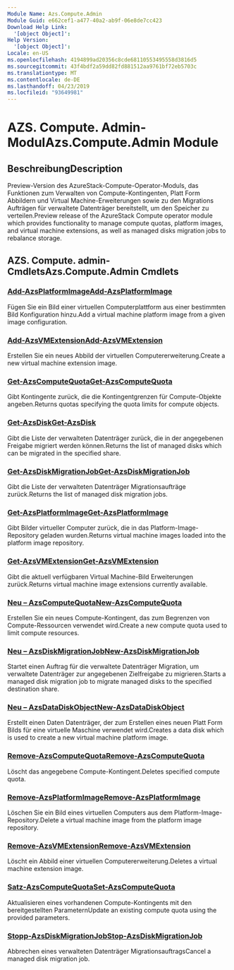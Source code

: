 ```yaml
---
Module Name: Azs.Compute.Admin
Module Guid: e662cef1-a477-40a2-ab9f-06e8de7cc423
Download Help Link:
  '[object Object]': 
Help Version:
  '[object Object]': 
Locale: en-US
ms.openlocfilehash: 4194899ad20356c8cde68110553495558d3816d5
ms.sourcegitcommit: 43f4bdf2a59dd82fd881512aa9761bf72eb5703c
ms.translationtype: MT
ms.contentlocale: de-DE
ms.lasthandoff: 04/23/2019
ms.locfileid: "93649981"
---
```

# <span data-ttu-id="d2375-101">AZS. Compute. Admin-Modul</span><span class="sxs-lookup"><span data-stu-id="d2375-101">Azs.Compute.Admin Module</span></span>
## <span data-ttu-id="d2375-102">Beschreibung</span><span class="sxs-lookup"><span data-stu-id="d2375-102">Description</span></span>
<span data-ttu-id="d2375-103">Preview-Version des AzureStack-Compute-Operator-Moduls, das Funktionen zum Verwalten von Compute-Kontingenten, Platt Form Abbildern und Virtual Machine-Erweiterungen sowie zu den Migrations Aufträgen für verwaltete Datenträger bereitstellt, um den Speicher zu verteilen.</span><span class="sxs-lookup"><span data-stu-id="d2375-103">Preview release of the AzureStack Compute operator module which provides functionality to manage compute quotas, platform images, and virtual machine extensions, as well as managed disks migration jobs to rebalance storage.</span></span>

## <span data-ttu-id="d2375-104">AZS. Compute. admin-Cmdlets</span><span class="sxs-lookup"><span data-stu-id="d2375-104">Azs.Compute.Admin Cmdlets</span></span>
### [<span data-ttu-id="d2375-105">Add-AzsPlatformImage</span><span class="sxs-lookup"><span data-stu-id="d2375-105">Add-AzsPlatformImage</span></span>](Add-AzsPlatformImage.md)
<span data-ttu-id="d2375-106">Fügen Sie ein Bild einer virtuellen Computerplattform aus einer bestimmten Bild Konfiguration hinzu.</span><span class="sxs-lookup"><span data-stu-id="d2375-106">Add a virtual machine platform image from a given image configuration.</span></span>

### [<span data-ttu-id="d2375-107">Add-AzsVMExtension</span><span class="sxs-lookup"><span data-stu-id="d2375-107">Add-AzsVMExtension</span></span>](Add-AzsVMExtension.md)
<span data-ttu-id="d2375-108">Erstellen Sie ein neues Abbild der virtuellen Computererweiterung.</span><span class="sxs-lookup"><span data-stu-id="d2375-108">Create a new virtual machine extension image.</span></span>

### [<span data-ttu-id="d2375-109">Get-AzsComputeQuota</span><span class="sxs-lookup"><span data-stu-id="d2375-109">Get-AzsComputeQuota</span></span>](Get-AzsComputeQuota.md)
<span data-ttu-id="d2375-110">Gibt Kontingente zurück, die die Kontingentgrenzen für Compute-Objekte angeben.</span><span class="sxs-lookup"><span data-stu-id="d2375-110">Returns quotas specifying the quota limits for compute objects.</span></span>

### [<span data-ttu-id="d2375-111">Get-AzsDisk</span><span class="sxs-lookup"><span data-stu-id="d2375-111">Get-AzsDisk</span></span>](Get-AzsDisk.md)
<span data-ttu-id="d2375-112">Gibt die Liste der verwalteten Datenträger zurück, die in der angegebenen Freigabe migriert werden können.</span><span class="sxs-lookup"><span data-stu-id="d2375-112">Returns the list of managed disks which can be migrated in the specified share.</span></span>

### [<span data-ttu-id="d2375-113">Get-AzsDiskMigrationJob</span><span class="sxs-lookup"><span data-stu-id="d2375-113">Get-AzsDiskMigrationJob</span></span>](Get-AzsDiskMigrationJob.md)
<span data-ttu-id="d2375-114">Gibt die Liste der verwalteten Datenträger Migrationsaufträge zurück.</span><span class="sxs-lookup"><span data-stu-id="d2375-114">Returns the list of managed disk migration jobs.</span></span>

### [<span data-ttu-id="d2375-115">Get-AzsPlatformImage</span><span class="sxs-lookup"><span data-stu-id="d2375-115">Get-AzsPlatformImage</span></span>](Get-AzsPlatformImage.md)
<span data-ttu-id="d2375-116">Gibt Bilder virtueller Computer zurück, die in das Platform-Image-Repository geladen wurden.</span><span class="sxs-lookup"><span data-stu-id="d2375-116">Returns virtual machine images loaded into the platform image repository.</span></span>

### [<span data-ttu-id="d2375-117">Get-AzsVMExtension</span><span class="sxs-lookup"><span data-stu-id="d2375-117">Get-AzsVMExtension</span></span>](Get-AzsVMExtension.md)
<span data-ttu-id="d2375-118">Gibt die aktuell verfügbaren Virtual Machine-Bild Erweiterungen zurück.</span><span class="sxs-lookup"><span data-stu-id="d2375-118">Returns virtual machine image extensions currently available.</span></span>

### [<span data-ttu-id="d2375-119">Neu – AzsComputeQuota</span><span class="sxs-lookup"><span data-stu-id="d2375-119">New-AzsComputeQuota</span></span>](New-AzsComputeQuota.md)
<span data-ttu-id="d2375-120">Erstellen Sie ein neues Compute-Kontingent, das zum Begrenzen von Compute-Ressourcen verwendet wird.</span><span class="sxs-lookup"><span data-stu-id="d2375-120">Create a new compute quota used to limit compute resources.</span></span>

### [<span data-ttu-id="d2375-121">Neu – AzsDiskMigrationJob</span><span class="sxs-lookup"><span data-stu-id="d2375-121">New-AzsDiskMigrationJob</span></span>](New-AzsDiskMigrationJob.md)
<span data-ttu-id="d2375-122">Startet einen Auftrag für die verwaltete Datenträger Migration, um verwaltete Datenträger zur angegebenen Zielfreigabe zu migrieren.</span><span class="sxs-lookup"><span data-stu-id="d2375-122">Starts a managed disk migration job to migrate managed disks to the specified destination share.</span></span>

### [<span data-ttu-id="d2375-123">Neu – AzsDataDiskObject</span><span class="sxs-lookup"><span data-stu-id="d2375-123">New-AzsDataDiskObject</span></span>](New-AzsDataDiskObject.md)
<span data-ttu-id="d2375-124">Erstellt einen Daten Datenträger, der zum Erstellen eines neuen Platt Form Bilds für eine virtuelle Maschine verwendet wird.</span><span class="sxs-lookup"><span data-stu-id="d2375-124">Creates a data disk which is used to create a new virtual machine platform image.</span></span>

### [<span data-ttu-id="d2375-125">Remove-AzsComputeQuota</span><span class="sxs-lookup"><span data-stu-id="d2375-125">Remove-AzsComputeQuota</span></span>](Remove-AzsComputeQuota.md)
<span data-ttu-id="d2375-126">Löscht das angegebene Compute-Kontingent.</span><span class="sxs-lookup"><span data-stu-id="d2375-126">Deletes specified compute quota.</span></span>

### [<span data-ttu-id="d2375-127">Remove-AzsPlatformImage</span><span class="sxs-lookup"><span data-stu-id="d2375-127">Remove-AzsPlatformImage</span></span>](Remove-AzsPlatformImage.md)
<span data-ttu-id="d2375-128">Löschen Sie ein Bild eines virtuellen Computers aus dem Platform-Image-Repository.</span><span class="sxs-lookup"><span data-stu-id="d2375-128">Delete a virtual machine image from the platform image repository.</span></span>

### [<span data-ttu-id="d2375-129">Remove-AzsVMExtension</span><span class="sxs-lookup"><span data-stu-id="d2375-129">Remove-AzsVMExtension</span></span>](Remove-AzsVMExtension.md)
<span data-ttu-id="d2375-130">Löscht ein Abbild einer virtuellen Computererweiterung.</span><span class="sxs-lookup"><span data-stu-id="d2375-130">Deletes a virtual machine extension image.</span></span>

### [<span data-ttu-id="d2375-131">Satz-AzsComputeQuota</span><span class="sxs-lookup"><span data-stu-id="d2375-131">Set-AzsComputeQuota</span></span>](Set-AzsComputeQuota.md)
<span data-ttu-id="d2375-132">Aktualisieren eines vorhandenen Compute-Kontingents mit den bereitgestellten Parametern</span><span class="sxs-lookup"><span data-stu-id="d2375-132">Update an existing compute quota using the provided parameters.</span></span>

### [<span data-ttu-id="d2375-133">Stopp-AzsDiskMigrationJob</span><span class="sxs-lookup"><span data-stu-id="d2375-133">Stop-AzsDiskMigrationJob</span></span>](Stop-AzsDiskMigrationJob.md)
<span data-ttu-id="d2375-134">Abbrechen eines verwalteten Datenträger Migrationsauftrags</span><span class="sxs-lookup"><span data-stu-id="d2375-134">Cancel a managed disk migration job.</span></span>

